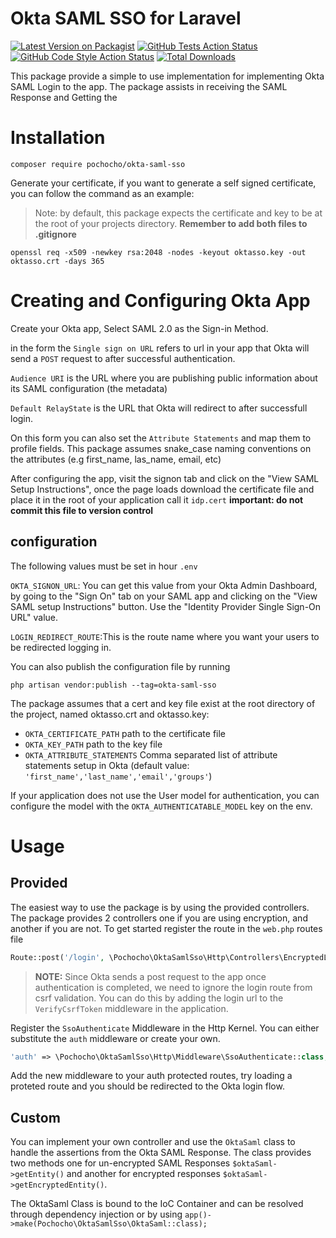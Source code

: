 # Okta SAML SSO for Laravel

[![Latest Version on Packagist](https://img.shields.io/packagist/v/pochocho/okta-saml-sso.svg?style=flat-square)](https://packagist.org/packages/pochocho/okta-saml-sso)
[![GitHub Tests Action Status](https://img.shields.io/github/workflow/status/pochocho/okta-saml-sso/run-tests?label=tests)](https://github.com/pochocho/okta-saml-sso/actions?query=workflow%3Arun-tests+branch%3Amain)
[![GitHub Code Style Action Status](https://img.shields.io/github/workflow/status/pochocho/okta-saml-sso/Fix%20PHP%20code%20style%20issues?label=code%20style)](https://github.com/pochocho/okta-saml-sso/actions?query=workflow%3A"Fix+PHP+code+style+issues"+branch%3Amain)
[![Total Downloads](https://img.shields.io/packagist/dt/pochocho/okta-saml-sso.svg?style=flat-square)](https://packagist.org/packages/pochocho/okta-saml-sso)

This package provide a simple to use implementation for implementing Okta SAML Login to the app. The package assists in receiving the SAML Response and Getting the

# Installation

```
composer require pochocho/okta-saml-sso
```

Generate your certificate, if you want to generate a self signed certificate, you can follow the command as an example:

> Note: by default, this package expects the certificate and key to be at the root of your projects directory. **Remember to add both files to .gitignore**

```
openssl req -x509 -newkey rsa:2048 -nodes -keyout oktasso.key -out oktasso.crt -days 365
```

# Creating and Configuring Okta App

Create your Okta app, Select SAML 2.0 as the Sign-in Method.

in the form the `Single sign on URL` refers to url in your app that Okta will send a `POST` request to after successful authentication.

`Audience URI` is the URL where you are publishing public information about its SAML configuration (the metadata)

`Default RelayState` is the URL that Okta will redirect to after successfull login.

On this form you can also set the `Attribute Statements` and map them to profile fields. This package assumes snake_case naming conventions on the attributes (e.g first_name, las_name, email, etc)
 
After configuring the app, visit the signon tab and click on the "View SAML Setup Instructions", once the page loads download the certificate file and place it in the root of your application call it `idp.cert` **important: do not commit this file to version control** 

## configuration

The following values must be set in hour `.env`

`OKTA_SIGNON_URL`: You can get this value from your Okta Admin Dashboard, by going to the "Sign On" tab on your SAML app and clicking on the "View SAML setup Instructions" button. Use the "Identity Provider Single Sign-On URL" value.

`LOGIN_REDIRECT_ROUTE`:This is the route name where you want your users to be redirected logging in.

You can also publish the configuration file by running

```
php artisan vendor:publish --tag=okta-saml-sso
```

The package assumes that a cert and key file exist at the root directory of the project, named oktasso.crt and oktasso.key:

-   `OKTA_CERTIFICATE_PATH` path to the certificate file
-   `OKTA_KEY_PATH` path to the key file
-   `OKTA_ATTRIBUTE_STATEMENTS` Comma separated list of attribute statements setup in Okta (default value: `'first_name','last_name','email','groups'`)

If your application does not use the User model for authentication, you can configure the model with the `OKTA_AUTHENTICATABLE_MODEL` key on the env.

# Usage

## Provided

The easiest way to use the package is by using the provided controllers. The package provides 2 controllers one if you are using encryption, and another if you are not. To get started register the route in the `web.php` routes file

```php
Route::post('/login', \Pochocho\OktaSamlSso\Http\Controllers\EncryptedLoginController::class)->name('login');
```

> **NOTE:** Since Okta sends a post request to the app once authentication is completed, we need to ignore the login route from csrf validation. You can do this by adding the login url to the `VerifyCsrfToken` middleware in the application.

Register the `SsoAuthenticate` Middleware in the Http Kernel. You can either substitute the `auth` middleware or create your own.

```php
'auth' => \Pochocho\OktaSamlSso\Http\Middleware\SsoAuthenticate::class,
```

Add the new middleware to your auth protected routes, try loading a proteted route and you should be redirected to the Okta login flow.

## Custom

You can implement your own controller and use the `OktaSaml` class to handle the assertions from the Okta SAML Response. The class provides two methods one for un-encrypted SAML Responses `$oktaSaml->getEntity()` and another for encrypted responses `$oktaSaml->getEncryptedEntity()`.

The OktaSaml Class is bound to the IoC Container and can be resolved through dependency injection or by using `app()->make(Pochocho\OktaSamlSso\OktaSaml::class);`
